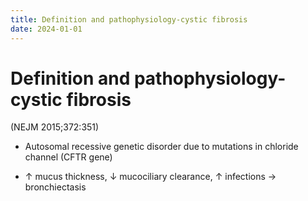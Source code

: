 ```yaml
---
title: Definition and pathophysiology-cystic fibrosis
date: 2024-01-01
---
```

# Definition and pathophysiology-cystic fibrosis


(NEJM 2015;372:351)

* Autosomal recessive genetic disorder due to mutations in chloride channel (CFTR gene)

* ↑ mucus thickness, ↓ mucociliary clearance, ↑ infections → bronchiectasis
